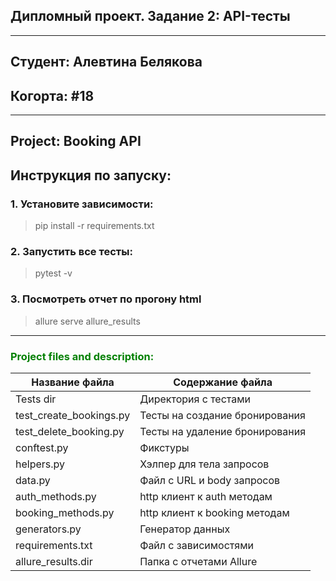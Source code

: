 ## Дипломный проект. Задание 2: API-тесты
<hr>

## Студент: Алевтина Белякова

## <h>Когорта: #18</h>
<hr>

## <h>Project: Booking API</h>

## <h>Инструкция по запуску:</h>

### <h>1. Установите зависимости:</h>

> pip install -r requirements.txt</h>

### <h>2. Запустить все тесты:</h>

> pytest -v

### <h>3. Посмотреть отчет по прогону html</h>

> allure serve allure_results


<hr>

<h3 align="left" style="color:green">Project files and description:</h3>

| Название файла          | Содержание файла               |
|-------------------------|--------------------------------|
| Tests dir               | Директория с тестами           |
| test_create_bookings.py | Тесты на создание бронирования |
| test_delete_booking.py  | Тесты на удаление бронирования |
| conftest.py             | Фикстуры                       |
| helpers.py              | Хэлпер для тела запросов       |
| data.py                 | Файл с URL и body запросов     |
| auth_methods.py         | http клиент к auth методам     |
| booking_methods.py      | http клиент к booking методам  |
| generators.py           | Генератор данных               |
| requirements.txt        | Файл с зависимостями           |
| allure_results.dir      | Папка с отчетами Allure        |


